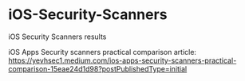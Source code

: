 # iOS-Security-Scanners
iOS Security Scanners results 

iOS Apps Security scanners practical comparison article: https://yevhsec1.medium.com/ios-apps-security-scanners-practical-comparison-15eae24d1d98?postPublishedType=initial
